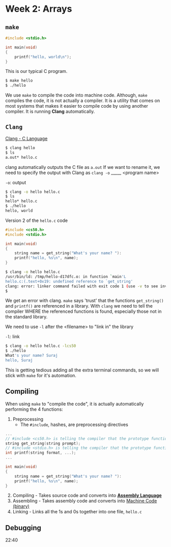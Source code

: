 # Week 2: Arrays

## `make`

```c
#include <stdio.h>

int main(void)
{
    printf("hello, world\n");
}
```
This is our typical C program.

```bash
$ make hello
$ ./hello
```
We use `make` to compile the code into machine code. Although, `make` compiles the code, it is not actually a compiler. It is a utility that comes on most systems that makes it easier to compile code by using another compiler. It is running **Clang** automatically.

## `Clang`
[Clang - C Language](https://en.wikipedia.org/wiki/Clang)

```bash
$ clang hello
$ ls
a.out* hello.c
```
clang automatically outputs the C file as `a.out`
If we want to rename it, we need to specify the output with Clang as `clang -o` _____ \<program name>

`-o`: output

```bash
$ clang -o hello hello.c
$ ls
hello* hello.c
$ ./hello
hello, world
```

Version 2 of the `hello.c` code
```c
#include <cs50.h>
#include <stdio.h>

int main(void)
{
    string name = get_string("What's your name? "):
    printf("hello, %s\n", name);
}
```

```bash
$ clang -o hello hello.c
/usr/bin/ld: /tmp/hello-d17dfc.o: in function `main'L
hello.c:(.text+0x19: undefined reference to `get_string'
clang: error: linker command failed with exit code 1 (use -v to see invocation)
$
```
We get an error with clang. `make` says 'trust' that the functions `get_string()` and `printf()` are referenced in a library. With `clang` we need to tell the compiler WHERE the referenced functions is found, especially those not in the standard library.

We need to use `-l` after the \<filename> to "link in" the library

`-l`: link

```bash
$ clang -o hello hello.c -lcs50
$ ./hello
What's your name? Suraj
hello, Suraj
```
This is getting tedious adding all the extra terminal commands, so we will stick with `make` for it's automation.

## Compiling
When using `make` to "compile the code", it is actually automatically performing the 4 functions:
1. Preprocessing
   - The `#include`, hashes, are preprocessing directives
```c
...
// #include <cs50.h> is telling the compiler that the prototype function below is available
string get_string(string prompt);
// #include <stdio.h> is telling the compiler that the prototype function below is available
int printf(string format, ...);
...

int main(void)
{
    string name = get_string("What's your name? "):
    printf("hello, %s\n", name);
}
```
2. Compiling - Takes source code and converts into [**Assembly Language**](https://en.wikipedia.org/wiki/Assembly_language)
3. Assembling - Takes assembly code and converts into [Machine Code (binary)](https://en.wikipedia.org/wiki/Machine_code)
4. Linking - Links all the 1s and 0s together into one file, `hello.c`

## Debugging
22:40

